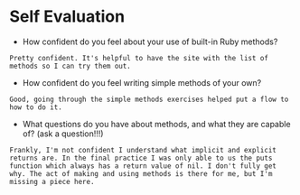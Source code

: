 # Self Evaluation

- How confident do you feel about your use of built-in Ruby methods?
```
Pretty confident. It's helpful to have the site with the list of methods so I can try them out.
```
- How confident do you feel writing simple methods of your own?
```
Good, going through the simple methods exercises helped put a flow to how to do it.
```
- What questions do you have about methods, and what they are capable of? (ask a question!!!)
```
Frankly, I'm not confident I understand what implicit and explicit returns are. In the final practice I was only able to us the puts function which always has a return value of nil. I don't fully get why. The act of making and using methods is there for me, but I'm missing a piece here.
```

